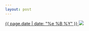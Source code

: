 ```yaml
---
layout: post
---
```


<p>
  <a href="/22">
    <time>{{ page.date | date: "%e %B %Y" }}</time>
    <img src="{{ site.assets_url }}/22.jpg">
  </a>
  
</p>
